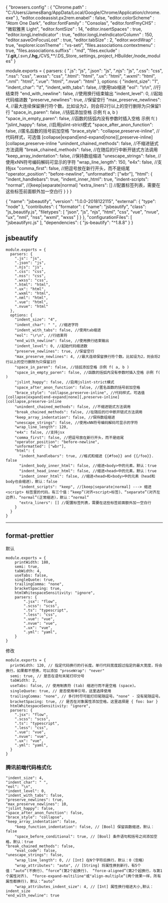 {
    "browsers.config" : {
        "Chrome.path" : "C:/Users/JamesBang/AppData/Local/Google/Chrome/Application/chrome.exe"
    },
    "editor.codeassist.px2rem.enabel" : false,
    "editor.colorScheme" : "Atom One Dark",
    "editor.fontFamily" : "Consolas",
    "editor.fontFmyCHS" : "微软雅黑 Light",
    "editor.fontSize" : 14,
    "editor.insertSpaces" : true,
    "editor.longLineIndicator" : true,
    "editor.longLineIndicatorColumn" : 150,
    "editor.saveOnFocusLost" : true,
    "editor.tabSize" : 2,
    "editor.wordWrap" : true,
    "explorer.iconTheme" : "vs-seti",
    "files.associations.contextmenu" : true,
    "files.associations.suffixs" : "md",
    "files.exclude" : "**/.git,**/.svn,**/.hg,**/CVS,**/.DS_Store,.settings,.project,.HBuilder,/node_modules"
}



module.exports = {
	parsers: {
		".js": "js",
		".json": "js",
		".njs": "js",
		".css": "css",
		".nss": "css",
		".wxss": "css",
		".html": "html",
		".ux": "html",
		".wxml": "html",
		".nml": "html",
		".vue": "html",
		".nvue": "html"
	},
	options: {
		"indent_size": "1",
		"indent_char": "\t",
		"indent_with_tabs": false, //使用tab缩进
		"eol": "\r\n", //行结束符
		"end_with_newline": false, //使用换行结束输出
		"indent_level": 0, //起始代码缩进数
		"preserve_newlines": true, //保留空行
		"max_preserve_newlines": 4, //最大连续保留换行符个数。比如设为2，则会将2行以上的空行删除为只保留1行
		"space_in_paren": false, //括弧添加空格 示例 f( a, b )
		"space_in_empty_paren": false, //函数的括弧内没有参数时插入空格 示例 f( )
		"jslint_happy": false, //启用jslint-strict模式
		"space_after_anon_function": false, //匿名函数的括号前加空格
		"brace_style": "collapse,preserve-inline", //代码样式，可选值 [collapse|expand|end-expand|none][,preserve-inline] [collapse,preserve-inline
		"unindent_chained_methods": false, //不缩进链式方法调用
		"break_chained_methods": false, //在随后的行中断开链式方法调用
		"keep_array_indentation": false, //保持数组缩进
		"unescape_strings": false, //使用xNN符号编码解码可显示的字符
		"wrap_line_length": 150,
		"e4x": false, //支持jsx
		"comma_first": false, //把逗号放在新行开头，而不是结尾
		"operator_position": "before-newline",
		"unformatted": ["wbr"],
		"html": {
			"indent_handlebars": true,
			"indent_inner_html": true,
			"indent-scripts": "normal", //[keep|separate|normal]
			"extra_liners": [] //配置标签列表，需要在这些标签前面额外加一空白行
		}
	}
}




{
    "name": "jsbeautify",
    "version": "1.0.0-2018122115",
    "external": {
        "type": "node"
    },
    "contributes": {
        "formator": {
            "name": "jsbeautify",
            "class": "js_beautify.js",
            "filetypes": [
                "json",
                "js",
                "njs",
                "html",
                "css",
                "vue",
                "nvue",
                "ux",
                "nml",
                "nss",
                "wxml",
                "wxss"
            ]
        }
    },
    "configurationFiles": [
        "jsbeautifyrc.js"
    ],
    "dependencies": {
        "js-beautify": "^1.8.8"
    }
}

## jsbeautify

```
module.exports = {
  parsers: {
    ".js": "js",
    ".json": "js",
    ".njs": "js",
    ".css": "css",
    ".nss": "css",
    ".wxss": "css",
    ".html": "html",
    ".ux": "html",
    ".wxml": "html",
    ".nml": "html",
    ".vue": "html",
    ".nvue": "html"
  },
  options: {
    "indent_size": "4",
    "indent_char": " ", //缩进字符
    "indent_with_tabs": false, //使用tab缩进
    "eol": "\r\n", //行结束符
    "end_with_newline": false, //使用换行结束输出
    "indent_level": 0, //起始代码缩进数
    "preserve_newlines": true, //保留空行
    "max_preserve_newlines": 4, //最大连续保留换行符个数。比如设为2，则会将2行以上的空行删除为只保留1行
    "space_in_paren": false, //括弧添加空格 示例 f( a, b )
    "space_in_empty_paren": false, //函数的括弧内没有参数时插入空格 示例 f( )
    "jslint_happy": false, //启用jslint-strict模式
    "space_after_anon_function": false, //匿名函数的括号前加空格
    "brace_style": "collapse,preserve-inline", //代码样式，可选值 [collapse|expand|end-expand|none][,preserve-inline] [collapse,preserve-inline
    "unindent_chained_methods": false, //不缩进链式方法调用
    "break_chained_methods": false, //在随后的行中断开链式方法调用
    "keep_array_indentation": false, //保持数组缩进
    "unescape_strings": false, //使用xNN符号编码解码可显示的字符
    "wrap_line_length": 120,
    "e4x": false, //支持jsx
    "comma_first": false, //把逗号放在新行开头，而不是结尾
    "operator_position": "before-newline",
    "unformatted": ["wbr"],
    "html": {
      "indent_handlebars": true, //格式和缩进 {{#foo}} and {{/foo}}. false
      "indent_body_inner_html": false, //缩进<body>中的元素，默认：true
      "indent_head_inner_html": false, //缩进<head>中的元素，默认：true
      "indent_inner_html": false, //缩进<head>和<body>中的元素（head和body也会缩进），默认：false
      "indent_scripts": "keep", //[keep|separate|normal] ---> 缩进<script> 标签里的代码，有三个值：“keep”(对齐<script>标签)、“separate”(对齐左边界)、“normal”(正常缩进)，默认：“normal”
      "extra_liners": [] //配置标签列表，需要在这些标签前面额外加一空白行
    }
  }
}
```

---------------------------------------

## format-prettier

默认
```
module.exports = {
    printWidth: 180,
    semi: true,
    tabWidth: 4,
    useTabs: false,
    singleQuote: true,
    trailingComma: "none",
    bracketSpacing: true,
    htmlWhitespaceSensitivity: "ignore",
    parsers: {
        ".jsx": "flow",
        ".scss": "scss",
        ".ts": "typescript",
        ".less": "css",
        ".vue": "vue",
        ".nvue": "vue",
        ".ux": "vue",
        ".yml": "yaml",
    }
}
```

修改
```
module.exports = {
  printWidth: 120, // 指定代码换行的行长度。单行代码宽度超过指定的最大宽度，将会换行，如果都不想换，可以添加 "proseWrap": "never"
  semi: true, // 是否在语句末尾打印分号
  tabWidth: 2,
  useTabs: false, // 使用制表符 (tab) 缩进行而不是空格 (space)。
  singleQuote: true, // 是否使用单引号，这里选择使用
  trailingComma: "none", // 多行时尽可能打印尾随逗号。"none" - 没有尾随逗号。
  bracketSpacing: true, // 是否在对象属性添加空格，这里选择是 { foo: bar }
  htmlWhitespaceSensitivity: "ignore",
  parsers: {
    ".jsx": "flow",
    ".scss": "scss",
    ".ts": "typescript",
    ".less": "css",
    ".vue": "vue",
    ".nvue": "vue",
    ".ux": "vue",
    ".yml": "yaml",
  }
}
```


### 腾讯前端代码格式化

```
"indent_size": 4,
"indent_char": " ",
"eol": "\n",
"indent_level": 0,
"indent_with_tabs": false,
"preserve_newlines": true,
"max_preserve_newlines": 10,
"jslint_happy": false,
"space_after_anon_function": false,
"brace_style": "collapse",
"keep_array_indentation": false,
    "keep_function_indentation": false, // [Bool] 保留函数缩进，默认：false
    "space_before_conditional": true, // [Bool] 条件语句和括号之间添加空格，默认：true
"break_chained_methods": false,
    "eval_code": false,
"unescape_strings": false,
    "wrap_line_length": 0, // [Int] 在N个字符后换行，默认：0（忽略）
    "wrap_attributes": "auto", // [String] 将属性换到新行，有5个值：“auto”(不换行)、“force”(第2个起换行)、 “force-aligned”(第2个起换行，与第1个属性对齐)、 “force-expand-multiline"或"align-multiple”(两个效果一样，所有属性都换行)，默认：“auto”
    "wrap_attributes_indent_size": 4, // [Int] 属性换行缩进大小,默认：indent_size
"end_with_newline": true
```








